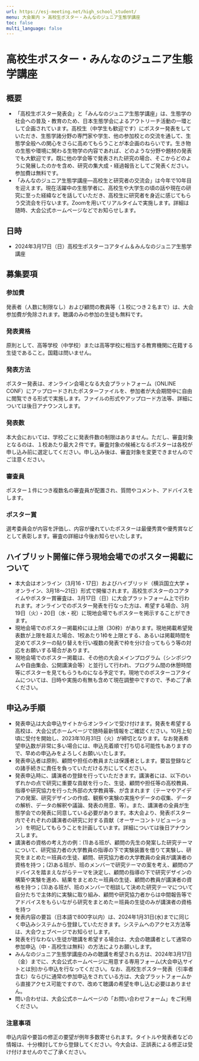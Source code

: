 ```yaml
---
url: https://esj-meeting.net/high_school_student/
menu: 大会案内 > 高校生ポスター・みんなのジュニア生態学講座
toc: false
multi_language: false
---
```


# 高校生ポスター・みんなのジュニア生態学講座

## 概要

* 「高校生ポスター発表会」と「みんなのジュニア生態学講座」は、生態学の社会への普及・教育のため、日本生態学会によるアウトリーチ活動の一環として企画されています。高校生（中学生も歓迎です）にポスター発表をしていただき、生態学諸分野の専門家や学生、他の参加校との交流を通して、生態学全般への関心をさらに高めてもらうことが本企画のねらいです。生き物の生態や環境に関わる生物学の内容であれば、どのような分野や題材の発表でも大歓迎です。既に他の学会等で発表された研究の場合、そこからどのように発展したのかを含め、研究の集大成・経過報告としてご発表ください。参加費は無料です。
* 「みんなのジュニア生態学講座―高校生と研究者の交流会」は今年で10年目を迎えます。現在活躍中の生態学者に、高校生や大学生の頃の話や現在の研究に至った経緯などを話していただき、高校生に研究者を身近に感じてもらう交流会を行ないます。Zoomを用いてリアルタイムで実施します。詳細は随時、大会公式ホームページなどでお知らせします。

## 日時

* 2024年3月17日（日）高校生ポスターコアタイム＆みんなのジュニア生態学講座

## 募集要項

### 参加費

発表者（人数に制限なし）および顧問の教員等（１校につき２名まで）は、大会参加費が免除されます。聴講のみの参加の生徒も無料です。

### 発表資格

原則として、高等学校（中学校）または高等学校に相当する教育機関に在籍する生徒であること。国籍は問いません。

### 発表方法

ポスター発表は、オンライン会場となる大会プラットフォーム（ONLINE CONF）にアップロードされたポスターファイルを、参加者が大会期間中に自由に閲覧できる形式で実施します。ファイルの形式やアップロード方法等、詳細については後日アナウンスします。

### 発表数

本大会においては、学校ごとに発表件数の制限はありません。ただし、審査対象となるのは、１校あたり最大２件です。審査対象の候補となるポスターは各校が申し込み前に選定してください。申し込み後は、審査対象を変更できませんのでご注意ください。

### 審査員

ポスター１件につき複数名の審査員が配置され、質問やコメント、アドバイスをします。

### ポスター賞

選考委員会が内容を評価し、内容が優れていたポスターは最優秀賞や優秀賞などとして表彰します。審査の詳細は今後お知らせいたします。

## ハイブリット開催に伴う現地会場でのポスター掲載について

* 本大会はオンライン（3月16・17日）およびハイブリッド（横浜国立大学 + オンライン、3月18〜21日）形式で開催されます。高校生ポスターのコアタイムやポスター賞審査は、3月17日（日）に大会プラットフォーム上で行われます。オンラインでのポスター発表を行なった方は、希望する場合、3月19日（火）・20日（水・祝）に現地会場でもポスターを掲示することができます。
* 現地会場でのポスター掲載枠には上限（30枠）があります。現地掲載希望発表数が上限を超えた場合、1校あたり1枠を上限とする、あるいは掲載時間を定めてポスターの貼り替えを行い複数の発表で枠を分け合ってもらう等の対応をお願いする場合があります。
* 現地会場でのポスター掲載は、その他の大会メインプログラム（シンポジウムや自由集会、公開講演会等）と並行して行われ、プログラム間の休憩時間等にポスターを見てもらうものになる予定です。現地でのポスターコアタイムについては、日時や実施の有無も含めて現在調整中ですので、予めご了承ください。

## 申込み手順

* 発表申込は大会申込サイトからオンラインで受け付けます。発表を希望する高校は、大会公式ホームページで随時最新情報をご確認ください。10月上旬頃に受付を開始し、2023年10月31日（火）が締切となります。なお発表希望申込数が非常に多い場合には、申込先着順で打ち切る可能性もありますので、早めの申込みをよろしくお願いいたします。
* 発表申込者は原則、顧問や担任の教員または保護者とします。要旨登録などの諸手続きに責任を負っていただける方にしてください。
* 発表申込時に、講演者の登録を行っていただきます。講演者には、以下のいずれかの点で研究に重要な貢献を行った、生徒、顧問や担任等の高校教員、指導や研究協力を行った外部の大学教員等、が含まれます（テーマやアイデアの発案、研究デザインの作成、観察や実験の実施やデータの収集、データの解析、データの解釈や議論、発表の用意、等）。また、講演者の全員が生態学会での発表に同意している必要があります。本大会より、発表ポスター内でそれぞれの講演者の研究に対する貢献（オーサーコントリビューション）を明記してもらうことを計画しています。詳細については後日アナウンスします。
* 講演者の資格の考え方の例：(1)ある班が、顧問の先生の発案した研究テーマについて、研究協力者の大学教員の指導の下で実験装置を借りて実験し、研究をまとめた＝班員の生徒、顧問、研究協力者の大学教員の全員が講演者の資格を持つ；(2)ある班が、班のメンバーで研究テーマの案を考え、顧問のアドバイスを踏まえながらテーマを決定し、顧問の指導の下で研究デザインの構築や実験を進め、結果をまとめた＝班員の生徒、顧問の教員が講演者の資格を持つ；(3)ある班が、班のメンバーで相談して決めた研究テーマについて自分たちで主体的に実験に取り組み、顧問や研究協力者からは中間報告等でアドバイスをもらいながら研究をまとめた＝班員の生徒のみが講演者の資格を持つ
* 発表内容の要旨（日本語で800字以内）は、2024年1月31日(水)までに同じく申込みシステムから登録していただきます。システムへのアクセス方法等は、大会ウェブページでお知らせします。
* 発表を行なわない生徒が聴講を希望する場合は、大会の聴講者として通常の参加申込（中・高校生は無料）の方法によりお願いします。
* みんなのジュニア生態学講座のみの聴講を希望される方は、2024年3月17日（金）までに、大会公式ホームページに用意する専用フォーム(大会申込サイトとは別)から申込を行なってください。なお、高校生ポスター発表（引率者含む）ならびに通常の参加申込をされている方は、大会プラットフォームから直接アクセス可能ですので、改めて聴講の希望を申し込む必要はありません。
* 問い合わせは、大会公式ホームページの「お問い合わせフォーム」をご利用ください。

### 注意事項

申込内容や要旨の修正の要望が例年多数寄せられます。タイトルや発表者などの情報は、十分検討してから登録してください。今大会は、正誤表による修正は受け付けませんのでご了承ください。
